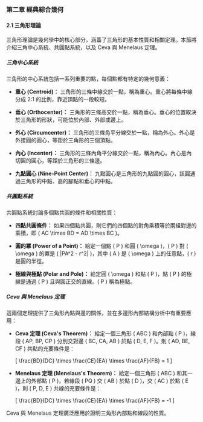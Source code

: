 ### 第二章 經典綜合幾何

#### 2.1 三角形理論

三角形理論是幾何學中的核心部分，涵蓋了三角形的基本性質和相關定理。本節將介紹三角中心系統、共圓點系統，以及 Ceva 與 Menelaus 定理。

##### 三角中心系統

三角形的中心系統包括一系列重要的點，每個點都有特定的幾何意義：

- **重心 (Centroid)：** 三角形的三條中線交於一點，稱為重心。重心將每條中線分成 2:1 的比例，靠近頂點的一段較短。
  
- **垂心 (Orthocenter)：** 三角形的三條高交於一點，稱為垂心。垂心的位置取決於三角形的形狀，可能位於內部、外部或邊上。

- **外心 (Circumcenter)：** 三角形的三條角平分線交於一點，稱為外心。外心是外接圓的圓心，等距於三角形的三個頂點。

- **內心 (Incenter)：** 三角形的三條內角平分線交於一點，稱為內心。內心是內切圓的圓心，等距於三角形的三條邊。

- **九點圓心 (Nine-Point Center)：** 九點圓心是三角形的九點圓的圓心，該圓通過三角形的中點、高的腳點和垂心的中點。

##### 共圓點系統

共圓點系統討論多個點共圓的條件和相關性質：

- **四點共圓條件：** 如果四個點共圓，則它們的四個點的對角乘積等於兩組對邊的乘積，即 \( AC \times BD = AD \times BC \)。

- **圓的冪 (Power of a Point)：** 給定一個點 \( P \) 和圓 \( \omega \)，\( P \) 對 \( \omega \) 的冪是 \( |PA^2 - r^2| \)，其中 \( A \) 是 \( \omega \) 上的任意點，\( r \) 是圓的半徑。

- **極線與極點 (Polar and Pole)：** 給定圓 \( \omega \) 和點 \( P \)，點 \( P \) 的極線是通過 \( P \) 且與圓正交的直線。\( P \) 稱為極點。

##### Ceva 與 Menelaus 定理

這兩個定理提供了三角形內點與邊的關係，並在多邊形內部結構分析中有重要應用：

- **Ceva 定理 (Ceva's Theorem)：** 給定一個三角形 \( ABC \) 和內部點 \( P \)，線段 \( AP, BP, CP \) 分別交對邊 \( BC, CA, AB \) 於點 \( D, E, F \)。則 \( AD, BE, CF \) 共點的充要條件是：
  
  \[
  \frac{BD}{DC} \times \frac{CE}{EA} \times \frac{AF}{FB} = 1
  \]

- **Menelaus 定理 (Menelaus's Theorem)：** 給定一個三角形 \( ABC \) 和其一邊上的外部點 \( P \)，若線段 \( PQ \) 交 \( AB \) 於點 \( D \)，交 \( AC \) 於點 \( E \)，則 \( P, D, E \) 共線的充要條件是：

  \[
  \frac{BD}{DC} \times \frac{CE}{EA} \times \frac{AF}{FB} = -1
  \]

Ceva 與 Menelaus 定理廣泛應用於證明三角形內部點和線段的性質。